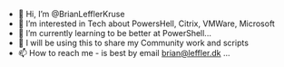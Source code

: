 - 👋 Hi, I’m @BrianLefflerKruse
- 👀 I’m interested in Tech about PowersHell, Citrix, VMWare, Microsoft
- 🌱 I’m currently learning to be better at PowerShell...
- 🌱 I will be using this to share my Community work and scripts
- 📫 How to reach me - is best by email brian@leffler.dk ...

<!---
BrianLefflerKruse/BrianLefflerKruse is a ✨ special ✨ repository because its `README.md` (this file) appears on your GitHub profile.
You can click the Preview link to take a look at your changes.
--->
